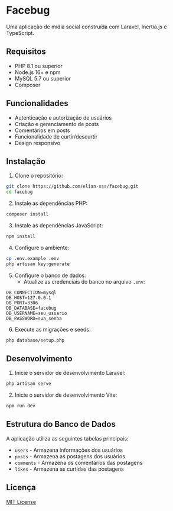 # Facebug

Uma aplicação de mídia social construída com Laravel, Inertia.js e TypeScript.

## Requisitos

- PHP 8.1 ou superior
- Node.js 16+ e npm
- MySQL 5.7 ou superior
- Composer

## Funcionalidades

- Autenticação e autorização de usuários
- Criação e gerenciamento de posts
- Comentários em posts
- Funcionalidade de curtir/descurtir
- Design responsivo

## Instalação

1. Clone o repositório:
```bash
git clone https://github.com/elian-sss/facebug.git
cd facebug
```

2. Instale as dependências PHP:
```bash
composer install
```

3. Instale as dependências JavaScript:
```bash
npm install
```

4. Configure o ambiente:
```bash
cp .env.example .env
php artisan key:generate
```

5. Configure o banco de dados:
   - Atualize as credenciais do banco no arquivo `.env`:
```env
DB_CONNECTION=mysql
DB_HOST=127.0.0.1
DB_PORT=3306
DB_DATABASE=facebug
DB_USERNAME=seu_usuario
DB_PASSWORD=sua_senha
```

6. Execute as migrações e seeds:
```bash
php database/setup.php
```

## Desenvolvimento

1. Inicie o servidor de desenvolvimento Laravel:
```bash
php artisan serve
```

2. Inicie o servidor de desenvolvimento Vite:
```bash
npm run dev
```

## Estrutura do Banco de Dados

A aplicação utiliza as seguintes tabelas principais:

- `users` - Armazena informações dos usuários
- `posts` - Armazena as postagens dos usuários
- `comments` - Armazena os comentários das postagens
- `likes` - Armazena as curtidas das postagens

## Licença

[MIT License](LICENSE)
